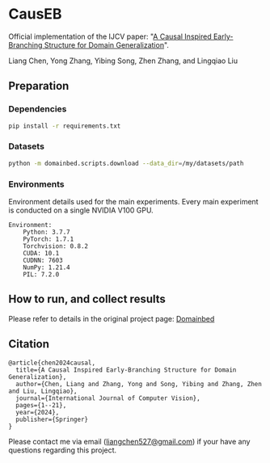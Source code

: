# CausEB
Official implementation of the IJCV paper: "[A Causal Inspired Early-Branching Structure for Domain Generalization](https://arxiv.org/abs/2403.08649)".

Liang Chen, Yong Zhang, Yibing Song, Zhen Zhang, and Lingqiao Liu



## Preparation

### Dependencies

```sh
pip install -r requirements.txt
```

### Datasets

```sh
python -m domainbed.scripts.download --data_dir=/my/datasets/path
```

### Environments

Environment details used for the main experiments. Every main experiment is conducted on a single NVIDIA V100 GPU.

```
Environment:
	Python: 3.7.7
	PyTorch: 1.7.1
	Torchvision: 0.8.2
	CUDA: 10.1
	CUDNN: 7603
	NumPy: 1.21.4
	PIL: 7.2.0
```

## How to run, and collect results

Please refer to details in the original project page: [Domainbed](https://github.com/facebookresearch/DomainBed)



## Citation

```
@article{chen2024causal,
  title={A Causal Inspired Early-Branching Structure for Domain Generalization},
  author={Chen, Liang and Zhang, Yong and Song, Yibing and Zhang, Zhen and Liu, Lingqiao},
  journal={International Journal of Computer Vision},
  pages={1--21},
  year={2024},
  publisher={Springer}
}

```

Please contact me via email (liangchen527@gmail.com) if your have any questions regarding this project.
